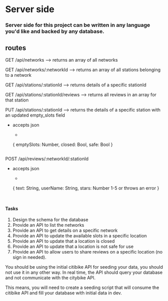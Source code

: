 # Server side

### Server side for this project can be written in any language you'd like and backed by any database.

## routes

GET /api/networks --> returns an array of all networks

GET /api/networks/:networkId --> returns an array of all stations belonging to a network

GET /api/stations/:stationId --> returns details of a specific stationId

GET /api/stations/:stationId/reviews --> returns all reviews in an array for that station

PUT /api/stations/:stationId --> returns the details of a specific station with an updated empty_slots field
  - accepts json
    - ```
    {
        emptySlots: Number,
        closed: Bool,
        safe: Bool
      }
      ```
POST /api/reviews/:networkId/:stationId
  - accepts json
    - ```
    {
      text: String,
      userName: String,
      stars: Number 1-5 or throws an error
    }
    ```


#### Tasks

1) Design the schema for the database
2) Provide an API to list the networks
3) Provide an API to get details on a specific network
4) Provide an API to update the available slots in a specific location
5) Provide an API to update that a location is closed
6) Provide an API to update that a location is not safe for use
7) Provide an API to allow users to share reviews on a specific location (no sign in needed).

You should be using the initial citibike API for seeding your data, you should not use it in any other way. In real time, the API should query your database and not communicate with the citybike API.

This means, you will need to create a seeding script that will consume the citibike API and fill your database with initial data in dev.
